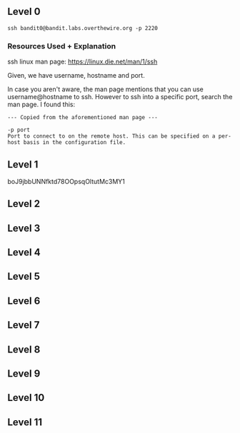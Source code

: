
## Level 0

```ssh bandit0@bandit.labs.overthewire.org -p 2220```

### Resources Used + Explanation
ssh linux man page: https://linux.die.net/man/1/ssh

Given, we have username, hostname and port.

In case you aren't aware, the man page mentions that you can use username@hostname to ssh. However to ssh into a specific port, search the man page. I found this:

```
--- Copied from the aforementioned man page ---

-p port
Port to connect to on the remote host. This can be specified on a per-host basis in the configuration file.
```

## Level 1

boJ9jbbUNNfktd78OOpsqOltutMc3MY1

## Level 2



## Level 3



## Level 4



## Level 5



## Level 6



## Level 7



## Level 8



## Level 9



## Level 10



## Level 11


